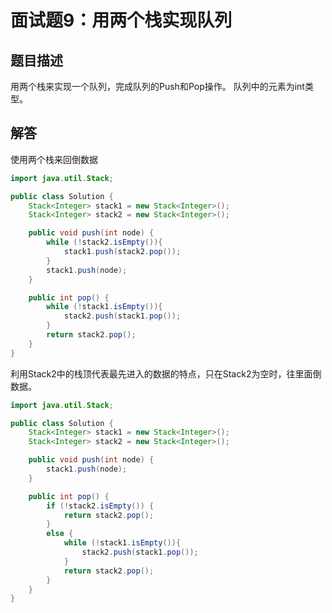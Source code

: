 # 面试题9：用两个栈实现队列

## 题目描述

用两个栈来实现一个队列，完成队列的Push和Pop操作。 队列中的元素为int类型。



## 解答

使用两个栈来回倒数据

~~~java
import java.util.Stack;

public class Solution {
    Stack<Integer> stack1 = new Stack<Integer>();
    Stack<Integer> stack2 = new Stack<Integer>();

    public void push(int node) {
        while (!stack2.isEmpty()){
            stack1.push(stack2.pop());
        }
        stack1.push(node);
    }

    public int pop() {
        while (!stack1.isEmpty()){
            stack2.push(stack1.pop());
        }
        return stack2.pop();
    }
}
~~~

利用Stack2中的栈顶代表最先进入的数据的特点，只在Stack2为空时，往里面倒数据。

~~~java
import java.util.Stack;

public class Solution {
    Stack<Integer> stack1 = new Stack<Integer>();
    Stack<Integer> stack2 = new Stack<Integer>();

    public void push(int node) {
        stack1.push(node);
    }

    public int pop() {
        if (!stack2.isEmpty()) {
            return stack2.pop();
        }
        else {
            while (!stack1.isEmpty()){
                stack2.push(stack1.pop());
            }
            return stack2.pop();
        }
    }
}
~~~

